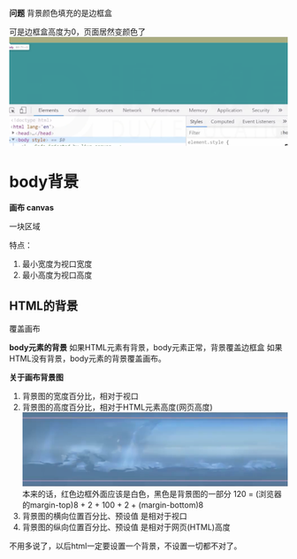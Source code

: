 **问题**
背景颜色填充的是边框盒

可是边框盒高度为0，页面居然变颜色了
![](笔记/2020-04-12-23-04-32.png)


# body背景

**画布 canvas**

一块区域

特点：
1. 最小宽度为视口宽度
2. 最小高度为视口高度

## **HTML的背景**
覆盖画布

**body元素的背景**
如果HTML元素有背景，body元素正常，背景覆盖边框盒
如果HTML没有背景，body元素的背景覆盖画布。


**关于画布背景图**

1. 背景图的宽度百分比，相对于视口
2. 背景图的高度百分比，相对于HTML元素高度(网页高度)
    ![](笔记/2020-04-13-13-15-03.png)
    本来的话，红色边框外面应该是白色，黑色是背景图的一部分 120 = (浏览器的margin-top)8 + 2 + 100 + 2 + (margin-bottom)8
3. 背景图的横向位置百分比、预设值 是相对于视口
4. 背景图的纵向位置百分比、预设值 是相对于网页(HTML)高度

不用多说了，以后html一定要设置一个背景，不设置一切都不对了。
